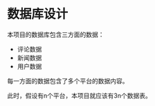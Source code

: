 # 数据库设计

本项目的数据库包含三方面的数据：

 - 评论数据
 - 新闻数据
 - 用户数据

每一方面的数据包含了多个平台的数据内容。

此时，假设有n个平台，本项目就应该有3n个数据表。


